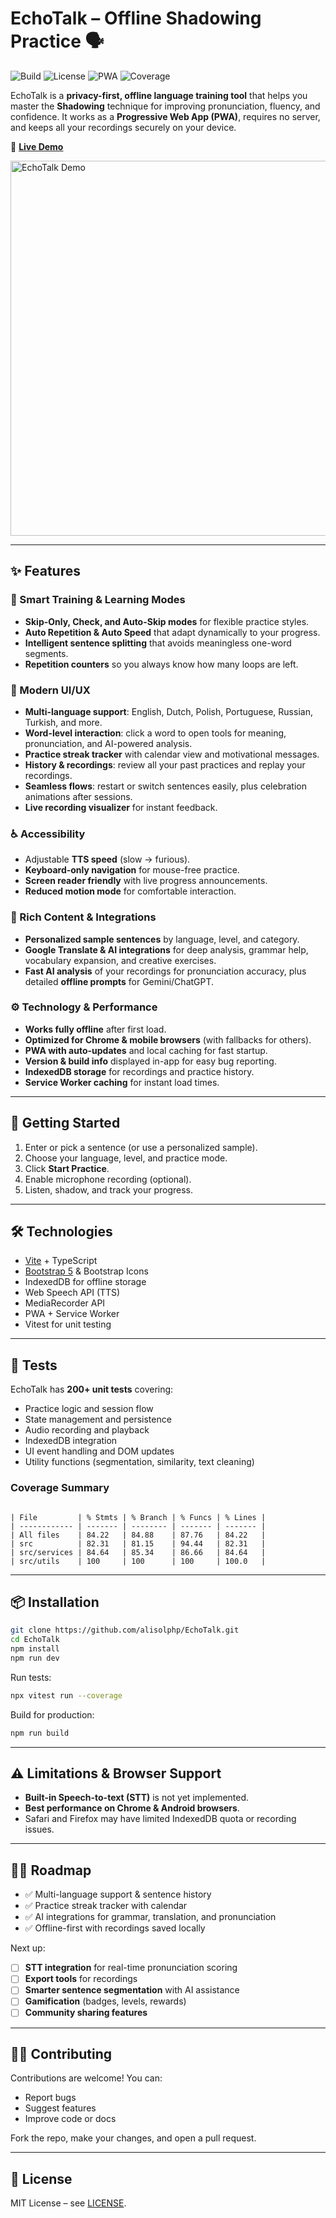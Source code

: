 # EchoTalk – Offline Shadowing Practice 🗣️

![Build](https://img.shields.io/github/actions/workflow/status/alisolphp/EchoTalk/test.yml?label=build)
![License](https://img.shields.io/github/license/alisolphp/EchoTalk)
![PWA](https://img.shields.io/badge/PWA-ready-green)
![Coverage](https://img.shields.io/badge/coverage-84%25-green)

EchoTalk is a **privacy-first, offline language training tool** that helps you master the **Shadowing** technique for improving pronunciation, fluency, and confidence. It works as a **Progressive Web App (PWA)**, requires no server, and keeps all your recordings securely on your device.

🔗 [**Live Demo**](https://alisol.ir/Projects/EchoTalk)

<img src="screenshots/echotalk-screenshots.gif" width="600" alt="EchoTalk Demo">

---

## ✨ Features

### 🧠 Smart Training & Learning Modes

* **Skip-Only, Check, and Auto-Skip modes** for flexible practice styles.
* **Auto Repetition & Auto Speed** that adapt dynamically to your progress.
* **Intelligent sentence splitting** that avoids meaningless one-word segments.
* **Repetition counters** so you always know how many loops are left.

### 🎨 Modern UI/UX

* **Multi-language support**: English, Dutch, Polish, Portuguese, Russian, Turkish, and more.
* **Word-level interaction**: click a word to open tools for meaning, pronunciation, and AI-powered analysis.
* **Practice streak tracker** with calendar view and motivational messages.
* **History & recordings**: review all your past practices and replay your recordings.
* **Seamless flows**: restart or switch sentences easily, plus celebration animations after sessions.
* **Live recording visualizer** for instant feedback.

### ♿ Accessibility

* Adjustable **TTS speed** (slow → furious).
* **Keyboard-only navigation** for mouse-free practice.
* **Screen reader friendly** with live progress announcements.
* **Reduced motion mode** for comfortable interaction.

### 📝 Rich Content & Integrations

* **Personalized sample sentences** by language, level, and category.
* **Google Translate & AI integrations** for deep analysis, grammar help, vocabulary expansion, and creative exercises.
* **Fast AI analysis** of your recordings for pronunciation accuracy, plus detailed **offline prompts** for Gemini/ChatGPT.

### ⚙️ Technology & Performance

* **Works fully offline** after first load.
* **Optimized for Chrome & mobile browsers** (with fallbacks for others).
* **PWA with auto-updates** and local caching for fast startup.
* **Version & build info** displayed in-app for easy bug reporting.
* **IndexedDB storage** for recordings and practice history.
* **Service Worker caching** for instant load times.

---

## 🚀 Getting Started

1. Enter or pick a sentence (or use a personalized sample).
2. Choose your language, level, and practice mode.
3. Click **Start Practice**.
4. Enable microphone recording (optional).
5. Listen, shadow, and track your progress.

---

## 🛠️ Technologies

* [Vite](https://vitejs.dev/) + TypeScript
* [Bootstrap 5](https://getbootstrap.com/) & Bootstrap Icons
* IndexedDB for offline storage
* Web Speech API (TTS)
* MediaRecorder API
* PWA + Service Worker
* Vitest for unit testing

---

## 🧪 Tests

EchoTalk has **200+ unit tests** covering:

* Practice logic and session flow
* State management and persistence
* Audio recording and playback
* IndexedDB integration
* UI event handling and DOM updates
* Utility functions (segmentation, similarity, text cleaning)


### Coverage Summary
```

| File         | % Stmts | % Branch | % Funcs | % Lines |
| ------------ | ------- | -------- | ------- | ------- |
| All files    | 84.22   | 84.88    | 87.76   | 84.22   |
| src          | 82.31   | 81.15    | 94.44   | 82.31   |
| src/services | 84.64   | 85.34    | 86.66   | 84.64   |
| src/utils    | 100     | 100      | 100     | 100.0   |

````

---

## 📦 Installation

```bash
git clone https://github.com/alisolphp/EchoTalk.git
cd EchoTalk
npm install
npm run dev
```

Run tests:

```bash
npx vitest run --coverage
```

Build for production:

```bash
npm run build
```

---

## ⚠️ Limitations & Browser Support

* **Built-in Speech-to-text (STT)** is not yet implemented.
* **Best performance on Chrome & Android browsers**.
* Safari and Firefox may have limited IndexedDB quota or recording issues.

---

## 🧑‍🔧 Roadmap

* ✅ Multi-language support & sentence history
* ✅ Practice streak tracker with calendar
* ✅ AI integrations for grammar, translation, and pronunciation
* ✅ Offline-first with recordings saved locally

Next up:

* [ ] **STT integration** for real-time pronunciation scoring
* [ ] **Export tools** for recordings
* [ ] **Smarter sentence segmentation** with AI assistance
* [ ] **Gamification** (badges, levels, rewards)
* [ ] **Community sharing features**

---

## 🧑‍💻 Contributing

Contributions are welcome! You can:

* Report bugs
* Suggest features
* Improve code or docs

Fork the repo, make your changes, and open a pull request.

---

## 📄 License

MIT License – see [LICENSE](./LICENSE).